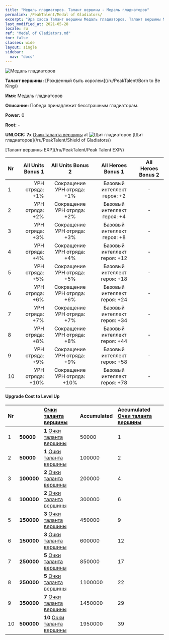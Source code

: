 ```yaml
---
title: "Медаль гладиаторов. Талант вершины - Медаль гладиаторов"
permalink: /PeakTalent/Medal of Gladiators/
excerpt: "Эра хаоса Талант вершины Медаль гладиаторов. Талант вершины Медаль гладиаторов. Медаль гладиаторов"
last_modified_at: 2021-05-28
locale: ru
ref: "Medal of Gladiators.md"
toc: false
classes: wide
layout: single
sidebar:
  nav: "docs"
---
```


  ![Медаль гладиаторов](/images/pt/talent_4103.png)

  **Талант вершины:** [Рожденный быть королем](/ru/PeakTalent/Born to Be King/)

  **Имя:** Медаль гладиаторов

  **Описание:** Победа принадлежит бесстрашным гладиаторам.

  **Power:** 0

  **Root:** -

  **UNLOCK: 7x** [Очки таланта вершины](/ItemsRU/con_934/) at ![Щит гладиаторов](/images/pt/talent_4102.png) [Щит гладиаторов](/ru/PeakTalent/Shield of Gladiators/)

  [Талант вершины EXP](/ru/PeakTalent/Peak Talent EXP/)

  | Nr | All Units Bonus 1 | All Units Bonus 2 | All Heroes Bonus 1 | All Heroes Bonus 2 |
  |:---|--------------:|:-------------:|:-------------:|:-------------:|
  | 1 | УРН отряда: +1% | Сокращение УРН отряда: +1% | Базовый интеллект героя: +2 | - |
  | 2 | УРН отряда: +2% | Сокращение УРН отряда: +2% | Базовый интеллект героя: +4 | - |
  | 3 | УРН отряда: +3% | Сокращение УРН отряда: +3% | Базовый интеллект героя: +8 | - |
  | 4 | УРН отряда: +4% | Сокращение УРН отряда: +4% | Базовый интеллект героя: +12 | - |
  | 5 | УРН отряда: +5% | Сокращение УРН отряда: +5% | Базовый интеллект героя: +18 | - |
  | 6 | УРН отряда: +6% | Сокращение УРН отряда: +6% | Базовый интеллект героя: +24 | - |
  | 7 | УРН отряда: +7% | Сокращение УРН отряда: +7% | Базовый интеллект героя: +34 | - |
  | 8 | УРН отряда: +8% | Сокращение УРН отряда: +8% | Базовый интеллект героя: +44 | - |
  | 9 | УРН отряда: +9% | Сокращение УРН отряда: +9% | Базовый интеллект героя: +58 | - |
  | 10 | УРН отряда: +10% | Сокращение УРН отряда: +10% | Базовый интеллект героя: +78 | - |


#### Upgrade Cost to Level Up

  | Nr | <i class="fas fa-coins"/> | [Очки таланта вершины](/ItemsRU/con_934/) | Accumulated <i class="fas fa-coins"/> | Accumulated [Очки таланта вершины](/ItemsRU/con_934/) |
  |:---|:--------------|:-------------|:-------------|:-------------|
  | 1 | **50000** | **1** [Очки таланта вершины](/ItemsRU/con_934/) | 50000 | 1 |
  | 2 | **50000** | **1** [Очки таланта вершины](/ItemsRU/con_934/) | 100000 | 2 |
  | 3 | **100000** | **2** [Очки таланта вершины](/ItemsRU/con_934/) | 200000 | 4 |
  | 4 | **100000** | **2** [Очки таланта вершины](/ItemsRU/con_934/) | 300000 | 6 |
  | 5 | **150000** | **3** [Очки таланта вершины](/ItemsRU/con_934/) | 450000 | 9 |
  | 6 | **150000** | **3** [Очки таланта вершины](/ItemsRU/con_934/) | 600000 | 12 |
  | 7 | **250000** | **5** [Очки таланта вершины](/ItemsRU/con_934/) | 850000 | 17 |
  | 8 | **250000** | **5** [Очки таланта вершины](/ItemsRU/con_934/) | 1100000 | 22 |
  | 9 | **350000** | **7** [Очки таланта вершины](/ItemsRU/con_934/) | 1450000 | 29 |
  | 10 | **500000** | **10** [Очки таланта вершины](/ItemsRU/con_934/) | 1950000 | 39 |
